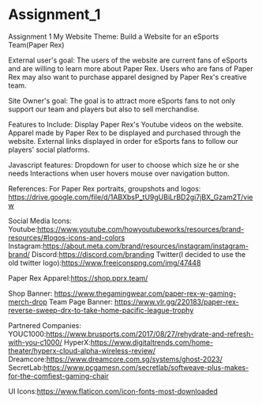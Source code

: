 # Assignment_1
Assignment 1
My Website Theme: Build a Website for an eSports Team(Paper Rex)

External user's goal:
The users of the website are current fans of eSports and are willing to 
learn more about Paper Rex. Users who are fans of Paper Rex may also
want to purchase apparel designed by Paper Rex's creative team.

Site Owner's goal:
The goal is to attract more eSports fans to not only support our team and players but also to sell merchandise.

Features to Include:
    Display Paper Rex's Youtube videos on the website.
    Apparel made by Paper Rex to be displayed and purchased through the website.
    External links displayed in order for eSports fans to follow our players' social platforms.

Javascript features:
    Dropdown for user to choose which size he or she needs
    Interactions when user hovers mouse over navigation button.

References:
For Paper Rex portraits, groupshots and logos:
https://drive.google.com/file/d/1ABXbsP_tU9gUBiLrBD2gi7jBX_Gzam2T/view

Social Media Icons:
Youtube:https://www.youtube.com/howyoutubeworks/resources/brand-resources/#logos-icons-and-colors
Instagram:https://about.meta.com/brand/resources/instagram/instagram-brand/
Discord:https://discord.com/branding
Twitter(I decided to use the old twitter logo):https://www.freeiconspng.com/img/47448

Paper Rex Apparel:https://shop.pprx.team/

Shop Banner: https://www.thegamingwear.com/paper-rex-w-gaming-merch-drop
Team Page Banner: https://www.vlr.gg/220183/paper-rex-reverse-sweep-drx-to-take-home-pacific-league-trophy

Partnered Companies:
YOUC1000:https://www.brusports.com/2017/08/27/rehydrate-and-refresh-with-you-c1000/
HyperX:https://www.digitaltrends.com/home-theater/hyperx-cloud-alpha-wireless-review/
Dreamcore:https://www.dreamcore.com.sg/systems/ghost-2023/
SecretLab:https://www.pcgamesn.com/secretlab/softweave-plus-makes-for-the-comfiest-gaming-chair

UI Icons:https://www.flaticon.com/icon-fonts-most-downloaded